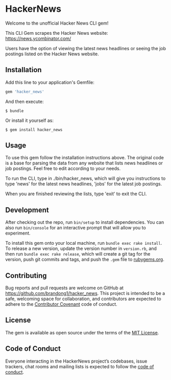 # HackerNews

Welcome to the unofficial Hacker News CLI gem!

This CLI Gem scrapes the Hacker News website: https://news.ycombinator.com/

Users have the option of viewing the latest news headlines or seeing the job postings listed on the Hacker News website.

## Installation

Add this line to your application's Gemfile:

```ruby
gem 'hacker_news'
```

And then execute:

    $ bundle

Or install it yourself as:

    $ gem install hacker_news

## Usage

To use this gem follow the installation instructions above. The original code is a base for parsing the data from any website that lists news headlines or job postings. Feel free to edit according to your needs.

To run the CLI, type in ./bin/hacker_news, which will give you instructions to type 'news' for the latest news headlines, 'jobs' for the latest job postings. 

When you are finished reviewing the lists, type 'exit' to exit the CLI.

## Development

After checking out the repo, run `bin/setup` to install dependencies. You can also run `bin/console` for an interactive prompt that will allow you to experiment.

To install this gem onto your local machine, run `bundle exec rake install`. To release a new version, update the version number in `version.rb`, and then run `bundle exec rake release`, which will create a git tag for the version, push git commits and tags, and push the `.gem` file to [rubygems.org](https://rubygems.org).

## Contributing

Bug reports and pull requests are welcome on GitHub at https://github.com/brandong1/hacker_news. This project is intended to be a safe, welcoming space for collaboration, and contributors are expected to adhere to the [Contributor Covenant](http://contributor-covenant.org) code of conduct.

## License

The gem is available as open source under the terms of the [MIT License](https://opensource.org/licenses/MIT).

## Code of Conduct

Everyone interacting in the HackerNews project’s codebases, issue trackers, chat rooms and mailing lists is expected to follow the [code of conduct](https://github.com/brandong1/brandongreen-hackernews-cli-app/blob/master/CODE_OF_CONDUCT.md).
